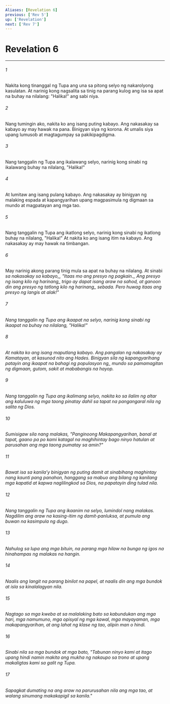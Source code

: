 ```yaml
---
Aliases: [Revelation 6]
previous: ['Rev 5']
up: ['Revelation']
next: ['Rev 7']
---
```

# Revelation 6

***






















###### 1 










Nakita kong tinanggal ng Tupa ang una sa pitong selyo ng nakarolyong kasulatan. At narinig kong nagsalita sa tinig na parang kulog ang isa sa apat na buhay na nilalang: "Halika!" ang sabi niya. 





















###### 2 










Nang tumingin ako, nakita ko ang isang puting kabayo. Ang nakasakay sa kabayo ay may hawak na pana. Binigyan siya ng korona. At umalis siya upang lumusob at magtagumpay sa pakikipagdigma. 





















###### 3 










Nang tanggalin ng Tupa ang ikalawang selyo, narinig kong sinabi ng ikalawang buhay na nilalang, "Halika!" 





















###### 4 










At lumitaw ang isang pulang kabayo. Ang nakasakay ay binigyan ng malaking espada at kapangyarihan upang magpasimula ng digmaan sa mundo at magpatayan ang mga tao. 





















###### 5 










Nang tanggalin ng Tupa ang ikatlong selyo, narinig kong sinabi ng ikatlong buhay na nilalang, "Halika!" At nakita ko ang isang itim na kabayo. Ang nakasakay ay may hawak na timbangan. 





















###### 6 










May narinig akong parang tinig mula sa apat na buhay na nilalang. At sinabi <i class="trans-change">sa nakasakay sa kabayo_, "<i class="trans-change">Itaas mo ang presyo ng pagkain._ Ang presyo ng isang kilo ng <i class="trans-change">harinang_ trigo ay dapat isang araw na sahod, at ganoon din ang presyo ng tatlong kilo ng <i class="trans-change">harinang_ sebada. Pero huwag itaas ang presyo ng langis at alak!" 





















###### 7 










Nang tanggalin ng Tupa ang ikaapat na selyo, narinig kong sinabi ng ikaapat na buhay na nilalang, "Halika!" 





















###### 8 










At nakita ko ang isang maputlang kabayo. Ang pangalan ng nakasakay ay Kamatayan, at kasunod nito ang Hades. Binigyan sila ng kapangyarihang patayin ang ikaapat na bahagi ng <i class="trans-change">populasyon ng_ mundo sa pamamagitan ng digmaan, gutom, sakit at mababangis na hayop. 





















###### 9 










Nang tanggalin ng Tupa ang ikalimang selyo, nakita ko sa ilalim ng altar ang kaluluwa ng mga taong pinatay dahil sa tapat na pangangaral nila ng salita ng Dios. 





















###### 10 










Sumisigaw sila nang malakas, "Panginoong Makapangyarihan, banal at tapat, gaano pa po kami katagal na maghihintay bago ninyo hatulan at parusahan ang mga taong pumatay sa amin?" 





















###### 11 










Bawat isa sa kanilaʼy binigyan ng puting damit at sinabihang maghintay nang kaunti pang panahon, hanggang sa mabuo ang bilang ng kanilang mga kapatid at kapwa naglilingkod sa Dios, na papatayin ding tulad nila. 





















###### 12 










Nang tanggalin ng Tupa ang ikaanim na selyo, lumindol nang malakas. Nagdilim ang araw na kasing-itim ng damit-panluksa, at pumula ang buwan na kasimpula ng dugo. 





















###### 13 










Nahulog sa lupa ang mga bituin, na parang mga hilaw na bunga ng igos na hinahampas ng malakas na hangin. 





















###### 14 










Naalis ang langit na parang binilot na papel, at naalis din ang mga bundok at isla sa kinalalagyan nila. 





















###### 15 










Nagtago sa mga kweba at sa malalaking bato sa kabundukan ang mga hari, mga namumuno, mga opisyal ng mga kawal, mga mayayaman, mga makapangyarihan, at ang lahat ng klase ng tao, alipin man o hindi. 





















###### 16 










Sinabi nila sa mga bundok at mga bato, "Tabunan ninyo kami at itago upang hindi namin makita ang mukha ng nakaupo sa trono at upang makaligtas kami sa galit ng Tupa. 





















###### 17 










Sapagkat dumating na ang araw na parurusahan nila ang mga tao, at walang sinumang makakapigil sa kanila."
